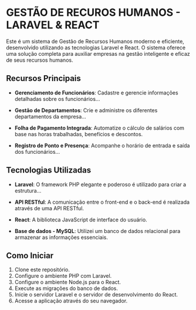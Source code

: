 
# GESTÃO DE RECUROS HUMANOS - LARAVEL & REACT 

Este é um sistema de Gestão de Recursos Humanos moderno e eficiente, desenvolvido utilizando as tecnologias Laravel e React. O sistema oferece uma solução completa para auxiliar empresas na gestão inteligente e eficaz de seus recursos humanos.

## Recursos Principais

- **Gerenciamento de Funcionários**: Cadastre e gerencie informações detalhadas sobre os funcionários...
- **Gestão de Departamentos**: Crie e administre os diferentes departamentos da empresa...

- **Folha de Pagamento Integrada**: Automatize o cálculo de salários com base nas horas trabalhadas, benefícios e descontos.

- **Registro de Ponto e Presença**: Acompanhe o horário de entrada e saída dos funcionários...


## Tecnologias Utilizadas

- **Laravel**: O framework PHP elegante e poderoso é utilizado para criar a estrutura...

- **API RESTful**: A comunicação entre o front-end e o back-end é realizada através de uma API RESTful.

- **React**: A biblioteca JavaScript de interface do usuário.

- **Base de dados - MySQL**: Utilizei um banco de dados relacional para armazenar as informações essenciais.

## Como Iniciar

1. Clone este repositório.
2. Configure o ambiente PHP com Laravel.
3. Configure o ambiente Node.js para o React.
4. Execute as migrações do banco de dados.
5. Inicie o servidor Laravel e o servidor de desenvolvimento do React.
6. Acesse a aplicação através do seu navegador.
